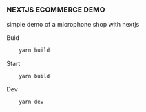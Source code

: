 ### NEXTJS ECOMMERCE DEMO

simple demo of a microphone shop with nextjs

Buid

```sh
    yarn build
```

Start

```sh
    yarn build
```

Dev

```sh
    yarn dev
```
